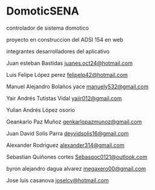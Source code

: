 # DomoticSENA

controlador de sistema domotico

proyecto en construccion del ADSI 154 en web 

integrantes desarrolladores del aplicativo 

Juan esteban  Bastidas	        juanes.oct24@hotmail.com

Luis Felipe 	López perez	      felipelp42@hotmail.com

Manuel Alejandro 	Bolaños yace	manuely532@gmail.com

Yair Andrés 	Tutistas Vidal	  yaiir012@gmail.com

Yulian Andrés López osorio	

Geankarlo 	  Paz Muñoz	        genkarlopazmunoz@gmail.com

Juan David 	  Solis Parra	      deyvidsolis16@gmail.com

Alexander	    Rodriguez 	      alexander314@gmail.com

Sebastian	    Quiñones cortes   Sebasqoc0121@outlook.com

byron alejandro	dagua alvarez   megaxero00@gmail.com

Jose luis 	  casanova          joselcv@hotmail.com


